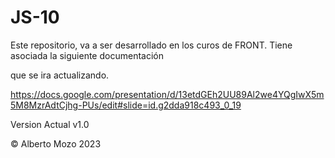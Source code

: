 # JS-10
Este repositorio, va a ser desarrollado en los curos de FRONT. 
Tiene asociada la siguiente documentación

que se ira actualizando.

https://docs.google.com/presentation/d/13etdGEh2UU89Al2we4YQgIwX5m5M8MzrAdtCjhg-PUs/edit#slide=id.g2dda918c493_0_19


Version Actual v1.0

© Alberto Mozo 2023
